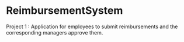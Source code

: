 # ReimbursementSystem
Project 1 : Application for employees to submit reimbursements and the corresponding managers approve them.
